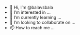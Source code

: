 - 👋 Hi, I’m @balavsbala
- 👀 I’m interested in ...
- 🌱 I’m currently learning ...
- 💞️ I’m looking to collaborate on ...
- 📫 How to reach me ...

<!---
balavsbala/balavsbala is a ✨ special ✨ repository because its `README.md` (this file) appears on your GitHub profile.
You can click the Preview link to take a look at your changes.
--->
